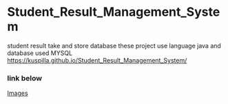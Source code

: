 # Student_Result_Management_System
student result take and store database these project use language java and database used MYSQL 
https://kuspilla.github.io/Student_Result_Management_System/
<h3> link below</h3>
<a href="https://github.com/kuspilla/Student_Result_Management_System/tree/main/images">Images</a>

